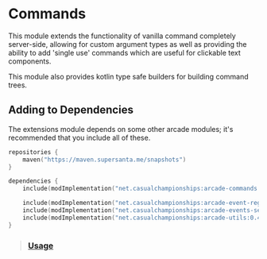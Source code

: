 # Commands

This module extends the functionality of vanilla command completely server-side, allowing
for custom argument types as well as providing the ability to add 'single use' commands
which are useful for clickable text components.

This module also provides kotlin type safe builders for building command trees.

## Adding to Dependencies

The extensions module depends on some other arcade modules; it's recommended that you
include all of these.

```kts
repositories {
    maven("https://maven.supersanta.me/snapshots")
}

dependencies {
    include(modImplementation("net.casualchampionships:arcade-commands:0.4.0-alpha.16+1.21.4")!!)

    include(modImplementation("net.casualchampionships:arcade-event-registry:0.4.0-alpha.16+1.21.4")!!)
    include(modImplementation("net.casualchampionships:arcade-events-server:0.4.0-alpha.16+1.21.4")!!)
    include(modImplementation("net.casualchampionships:arcade-utils:0.4.0-alpha.16+1.21.4")!!)
}
```

> ### [Usage](usage.md)